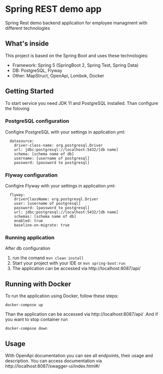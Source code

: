 # Spring REST demo app 

Spring Rest demo backend application for employee managment with different technologies 

## What's inside 
This project is based on the Spring Boot and uses these technologies:
- Framework: Spring 5 (SpringBoot 2, Spring Test, Spring Data)
- DB: PostgreSQL, Flyway
- Other: MapStruct, OpenApi, Lombok, Docker

## Getting Started
To start service you need JDK 11 and PostgreSQL installed. Than configure the foloving

### PostgreSQL configuration
Configire PostgreSQL with your settings in application.yml:
```
  datasource:
    driver-class-name: org.postgresql.Driver
    url: jdbc:postgresql://localhost:5432/[db name]
    schema: [schema name of db]
    username: [username of postgresql]
    password: [password to postgresql]
```

### Flyway configuration
Configire Flyway with your settings in application.yml:
```
  flyway:
    driverClassName: org.postgresql.Driver
    user: [username of postgresql]
    password: [password to postgresql]
    url: jdbc:postgresql://localhost:5432/[db name]
    schemas: [schema name of db]
    enabled: true
    baseline-on-migrate: true
```

### Running application 
After db configuration
1. run the comand ```mvn clean install```
2. Start your project with your IDE or ``` mvn spring-boot:run ```
3. The application can be accessed via http://localhost:8087/api/

## Running with Docker
To run the application using Docker, follow these steps:
```
docker-compose up
```
Than the application can be accessed via http://localhost:8087/api/ .And if you want to stop container run
```
docker-compose down
```

## Usage
With OpenApi documentation you can see all endpoints, their usage and description. You can access documentation via http://localhost:8087/swagger-ui/index.html#/



